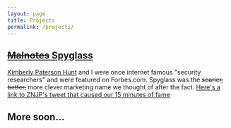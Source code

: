 ```yaml
---
layout: page
title: Projects
permalink: /projects/
---
```


## [~~Malnotes~~ Spyglass](https://www.forbes.com/sites/andygreenberg/2014/03/18/researchers-google-glass-spyware-sees-what-you-see/#44bd49721a0c) ##

[Kimberly Paterson Hunt](http://dontshootthealbatross.com/) and I were once internet famous "security researchers" and were featured on Forbes.com. Spyglass was the ~~scarier,~~ ~~better,~~ more clever marketing name we thought of after the fact. [Here's a link to ZNJP's tweet that caused our 15 minutes of fame](https://twitter.com/znjp/status/443836065611542528)

## More soon... ##